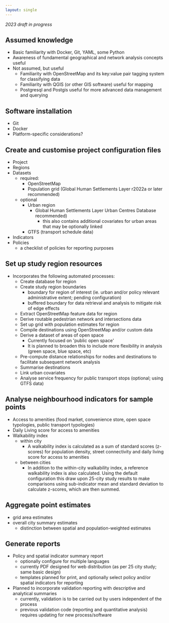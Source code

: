 ```yaml
---
layout: single
---
```

*2023 draft in progress*

## Assumed knowledge
- Basic familiarity with Docker, Git, YAML, some Python
- Awareness of fundamental geographical and network analysis concepts useful
- Not assumed, but useful
    - Familiarity with OpenStreetMap and its key:value pair tagging system for classifying data
    - Familiarity with QGIS (or other GIS software) useful for mapping
    - Postgresql and Postgis useful for more advanced data management and querying
    
## Software installation
- Git
- Docker
- Platform-specific considerations?

## Create and customise project configuration files
- Project
- Regions
- Datasets
    - required:
      - OpenStreetMap
      - Population grid (Global Human Settlements Layer r2022a or later recommended)
    - optional
      - Urban region 
        - Global Human Settlements Layer Urban Centres Database recommended)
          - this also contains additional covariates for urban areas that may be optionally linked
      - GTFS (transport schedule data)
- Indicators
- Policies
  - a checklist of policies for reporting purposes
  
## Set up study region resources
- Incorporates the following automated processes:
  - Create database for region
  - Create study region boundaries
    - boundary for region of interest (ie. urban and/or policy relevant administrative extent; pending configuration)
    - buffered boundary for data retrieval and analysis to mitigate risk of edge effects
  - Extract OpenStreetMap feature data for region
  - Derive routable pedestrian network and intersections data
  - Set up grid with population estimates for region
  - Compile destinations using OpenStreetMap and/or custom data
  - Derive a dataset of areas of open space
     - Currently focused on 'public open space'
     - It is planned to broaden this to include more flexibility in analysis (green space, blue space, etc)
  - Pre-compute distance relationships for nodes and destinations to facilitate subsequent network analysis
  - Summarise destinations
  - Link urban covariates
  - Analyse service frequency for public transport stops (optional; using GTFS data)
  
## Analyse neighbourhood indicators for sample points
- Access to amenities (food market, convenience store, open space typologies, public transport typologies)
- Daily Living score for access to amenities
- Walkability index
   - within city
        - A walkability index is calculated as a sum of standard scores (z-scores) for population density, street connectivity and daily living score for access to amenities
   - between cities
        - In addition to the within-city walkability index, a reference walkability index is also calculated.  Using the default configuration this draw upon 25-city study results to make comparisons using sub-indicator mean and standard deviation to calculate z-scores, which are then summed.
   
## Aggregate point estimates
- grid area estimates
- overall city summary estimates
    - distinction between spatial and population-weighted estimates 
    
## Generate reports
- Policy and spatial indicator summary report
  - optionally configure for multiple languages
  - currently PDF designed for web distribution (as per 25 city study; same basic design)
  - templates planned for print, and optionally select policy and/or spatial indicators for reporting
- Planned to incorporate validation reporting with descriptive and analytical summaries
  - currently, validation is to be carried out by users independent of the process
  - previous validation code (reporting and quantitative analysis) requires updating for new process/software
